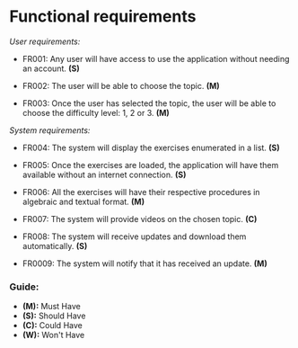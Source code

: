 # Functional requirements

_User requirements:_

* FR001: Any user will have access to use the application without needing an account. **(S)**

* FR002: The user will be able to choose the topic. **(M)**

* FR003: Once the user has selected the topic, the user will be able to choose the difficulty level: 1, 2 or 3. **(M)**

_System requirements:_

* FR004: The system will display the exercises enumerated in a list. **(S)**

* FR005: Once the exercises are loaded, the application will have them available without an internet connection. **(S)**

* FR006: All the exercises will have their respective procedures in algebraic and textual format. **(M)**

* FR007: The system will provide videos on the chosen topic. **(C)**

* FR008: The system will receive updates and download them automatically. **(S)**

* FR0009: The system will notify that it has received an update. **(M)**

### Guide:
+ **(M):** Must Have
+ **(S):** Should Have
+ **(C):** Could Have
+ **(W):** Won't Have
